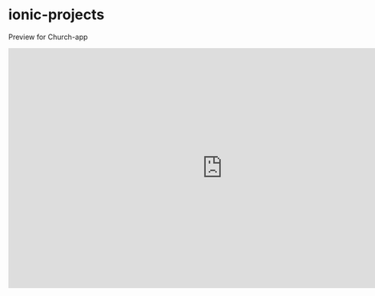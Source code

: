 # ionic-projects
Preview for Church-app
<iframe width="854" height="480" src="https://youtu.be/nz1j8Bm_U5w" frameborder="0" allowfullscreen></iframe>

